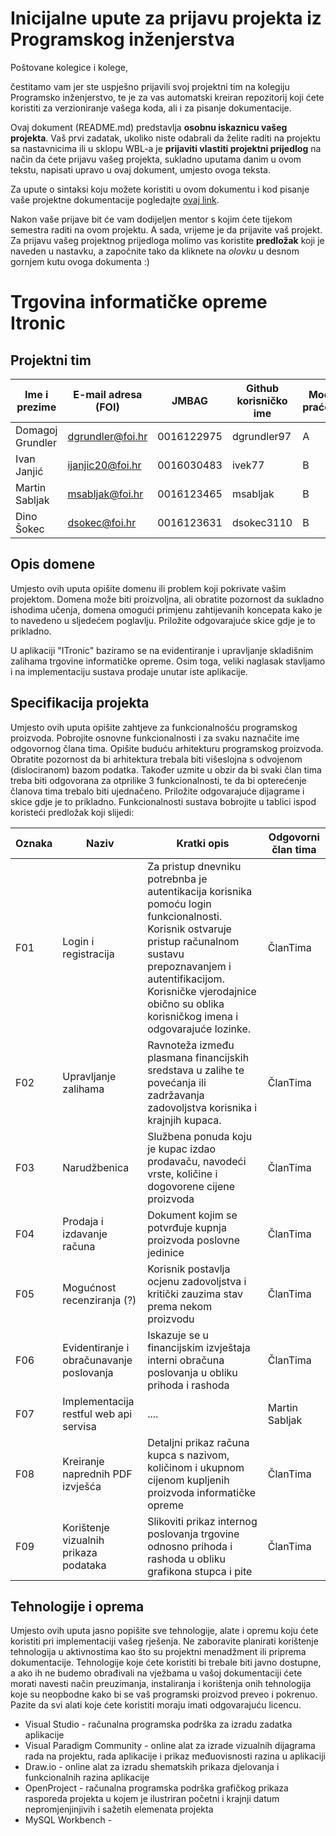 # Inicijalne upute za prijavu projekta iz Programskog inženjerstva

Poštovane kolegice i kolege, 

čestitamo vam jer ste uspješno prijavili svoj projektni tim na kolegiju Programsko inženjerstvo, te je za vas automatski kreiran repozitorij koji ćete koristiti za verzioniranje vašega koda, ali i za pisanje dokumentacije.

Ovaj dokument (README.md) predstavlja **osobnu iskaznicu vašeg projekta**. Vaš prvi zadatak, ukoliko niste odabrali da želite raditi na projektu sa nastavnicima ili u sklopu WBL-a je **prijaviti vlastiti projektni prijedlog** na način da ćete prijavu vašeg projekta, sukladno uputama danim u ovom tekstu, napisati upravo u ovaj dokument, umjesto ovoga teksta.

Za upute o sintaksi koju možete koristiti u ovom dokumentu i kod pisanje vaše projektne dokumentacije pogledajte [ovaj link](https://guides.github.com/features/mastering-markdown/).

Nakon vaše prijave bit će vam dodijeljen mentor s kojim ćete tijekom semestra raditi na ovom projektu. A sada, vrijeme je da prijavite vaš projekt. Za prijavu vašeg projektnog prijedloga molimo vas koristite **predložak** koji je naveden u nastavku, a započnite tako da kliknete na *olovku* u desnom gornjem kutu ovoga dokumenta :) 

# Trgovina informatičke opreme Itronic

## Projektni tim

Ime i prezime | E-mail adresa (FOI) | JMBAG | Github korisničko ime | Model praćenja
------------  | ------------------- | ----- | --------------------- | --------------
Domagoj Grundler | dgrundler@foi.hr | 0016122975 | dgrundler97 | A
Ivan Janjić | ijanjic20@foi.hr | 0016030483 | ivek77 | B
Martin Sabljak | msabljak@foi.hr | 0016123465 | msabljak | B
Dino Šokec | dsokec@foi.hr | 0016123631 | dsokec3110 | B

## Opis domene
Umjesto ovih uputa opišite domenu ili problem koji pokrivate vašim  projektom. Domena može biti proizvoljna, ali obratite pozornost da sukladno ishodima učenja, domena omogući primjenu zahtijevanih koncepata kako je to navedeno u sljedećem poglavlju. Priložite odgovarajuće skice gdje je to prikladno.

U aplikaciji "ITronic" baziramo se na evidentiranje i upravljanje skladišnim zalihama trgovine informatičke opreme. Osim toga, veliki naglasak stavljamo i na implementaciju sustava prodaje unutar iste aplikacije.

## Specifikacija projekta
Umjesto ovih uputa opišite zahtjeve za funkcionalnošću programskog proizvoda. Pobrojite osnovne funkcionalnosti i za svaku naznačite ime odgovornog člana tima. Opišite buduću arhitekturu programskog proizvoda. Obratite pozornost da bi arhitektura trebala biti višeslojna s odvojenom (dislociranom) bazom podatka. Također uzmite u obzir da bi svaki član tima treba biti odgovorana za otprilike 3 funkcionalnosti, te da bi opterećenje članova tima trebalo biti ujednačeno. Priložite odgovarajuće dijagrame i skice gdje je to prikladno. Funkcionalnosti sustava bobrojite u tablici ispod koristeći predložak koji slijedi:

Oznaka | Naziv | Kratki opis | Odgovorni član tima
------ | ----- | ----------- | -------------------
F01 | Login i registracija | Za pristup dnevniku potrebnba je autentikacija korisnika pomoću login funkcionalnosti. Korisnik ostvaruje pristup računalnom sustavu prepoznavanjem i autentifikacijom. Korisničke vjerodajnice obično su oblika korisničkog imena i odgovarajuće lozinke.  | ČlanTima
F02 | Upravljanje zalihama | Ravnoteža između plasmana financijskih sredstava u zalihe te povećanja ili zadržavanja zadovoljstva korisnika i krajnjih kupaca. | ČlanTima
F03 | Narudžbenica | Službena ponuda koju je kupac izdao prodavaču, navodeći vrste, količine i dogovorene cijene proizvoda  | ČlanTima
F04 | Prodaja i izdavanje računa | Dokument kojim se potvrđuje kupnja proizvoda poslovne jedinice | ČlanTima
F05 | Mogućnost recenziranja (?) | Korisnik postavlja ocjenu zadovoljstva i kritički zauzima stav prema nekom proizvodu | ČlanTima
F06 | Evidentiranje i obračunavanje poslovanja | Iskazuje se u financijskim izvještaja interni obračuna poslovanja u obliku prihoda i rashoda | ČlanTima
F07 | Implementacija restful web api servisa | .... | Martin Sabljak
F08 | Kreiranje naprednih PDF izvješća | Detaljni prikaz računa kupca s nazivom, količinom i ukupnom cijenom kupljenih proizvoda informatičke opreme | ČlanTima
F09 | Korištenje vizualnih prikaza podataka | Slikoviti prikaz internog poslovanja trgovine odnosno prihoda i rashoda u obliku grafikona stupca i pite | ČlanTima

## Tehnologije i oprema
Umjesto ovih uputa jasno popišite sve tehnologije, alate i opremu koju ćete koristiti pri implementaciji vašeg rješenja. Ne zaboravite planirati korištenje tehnologija u aktivnostima kao što su projektni menadžment ili priprema dokumentacije. Tehnologije koje ćete koristiti bi trebale biti javno dostupne, a ako ih ne budemo obrađivali na vježbama u vašoj dokumentaciji ćete morati navesti način preuzimanja, instaliranja i korištenja onih tehnologija koje su neopbodne kako bi se vaš programski proizvod preveo i pokrenuo. Pazite da svi alati koje ćete koristiti moraju imati odgovarajuću licencu.

* Visual Studio - računalna programska podrška za izradu zadatka aplikacije
* Visual Paradigm Community - online alat za izrade vizualnih dijagrama rada na projektu, rada aplikacije i prikaz međuovisnosti razina u aplikaciji
* Draw.io - online alat za izradu shematskih prikaza djelovanja i funkcionalnih razina aplikacije
* OpenProject - računalna programska podrška grafičkog prikaza rasporeda projekta u kojem je ilustriran početni i krajnji datum nepromjenjinjivih i sažetih elemenata projekta
* MySQL Workbench - 
